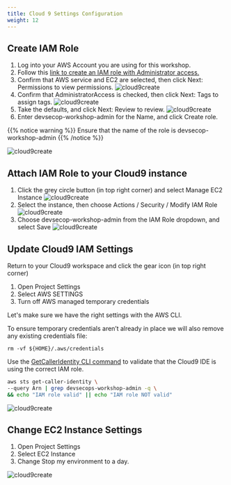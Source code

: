 ```yaml
---
title: Cloud 9 Settings Configuration
weight: 12
---
```


## Create IAM Role
1. Log into your AWS Account you are using for this workshop.
2. Follow this [link to create an IAM role with Administrator access.](https://console.aws.amazon.com/iam/home#/roles$new?step=type&commonUseCase=EC2%2BEC2&selectedUseCase=EC2&policies=arn:aws:iam::aws:policy%2FAdministratorAccess&roleName=devsecops-workshop-admin)
3. Confirm that AWS service and EC2 are selected, then click Next: Permissions to view permissions.
![cloud9create](/images/setup/cloud9_role_1_create.png)
4. Confirm that AdministratorAccess is checked, then click Next: Tags to assign tags.
![cloud9create](/images/setup/cloud9_role_2_permissions.png)
5. Take the defaults, and click Next: Review to review.
![cloud9create](/images/setup/cloud9_role_3_tag.png)
6. Enter devsecop-workshop-admin for the Name, and click Create role.
 
{{% notice warning %}}
Ensure that the name of the role is devsecop-workshop-admin 
{{% /notice %}}

![cloud9create](/images/setup/cloud9_role_4_review.png)

## Attach IAM Role to your Cloud9 instance

1. Click the grey circle button (in top right corner) and select Manage EC2 Instance
![cloud9create](/images/setup/cloud9_console_change_instance.png)
2. Select the instance, then choose Actions / Security / Modify IAM Role
![cloud9create](/images/setup/cloud9_instance_settings_iam.png)
3. Choose devsecop-workshop-admin from the IAM Role dropdown, and select Save
![cloud9create](/images/setup/cloud9_modify_iam_console.png)

## Update Cloud9 IAM Settings

Return to your Cloud9 workspace and click the gear icon (in top right corner)

1. Open Project Settings
2. Select AWS SETTINGS
3. Turn off AWS managed temporary credentials

Let's make sure we have the right settings with the AWS CLI.

To ensure temporary credentials aren’t already in place we will also remove any existing credentials file:

`rm -vf ${HOME}/.aws/credentials`

Use the [GetCallerIdentity CLI command](https://docs.aws.amazon.com/cli/latest/reference/sts/get-caller-identity.html) 
to validate that the Cloud9 IDE is using the correct IAM role.

```bash
aws sts get-caller-identity \
--query Arn | grep devsecops-workshop-admin -q \
&& echo "IAM role valid" || echo "IAM role NOT valid"
```

![cloud9create](/images/setup/cloud9_verify_iam_cli.png)

## Change EC2 Instance Settings

1. Open Project Settings
2. Select EC2 Instance
3. Change Stop my environment to a day.

![cloud9create](/images/setup/cloud9_stop_ec2.png)
